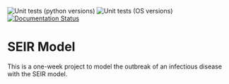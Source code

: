 ![Unit tests (python versions)](https://github.com/SABS-R3-Epidemiology/seirmo/workflows/Unit%20tests%20(python%20versions)/badge.svg)
![Unit tests (OS versions)](https://github.com/SABS-R3-Epidemiology/seirmo/workflows/Unit%20tests%20(OS%20versions)/badge.svg)
[![Documentation Status](https://readthedocs.org/projects/seirmo/badge/?version=latest)](https://seirmo.readthedocs.io/en/latest/?badge=latest)

# SEIR Model
This is a one-week project to model the outbreak of an infectious disease with the SEIR model.
